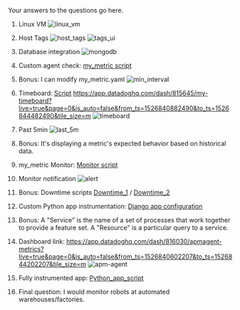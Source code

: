Your answers to the questions go here.

1) Linux VM
![linux_vm](linux_vm.png) 

2) Host Tags
![host_tags](host_tags.png)
![tags_ui](host_tags_ui.png)


3) Database integration
![mongodb](mongodb.png)

4) Custom agent check: [my_metric script](my_metric.py)

5) Bonus: I can modify my_metric.yaml 
![min_interval](min_interval.png)

6) Timeboard: [Script](timeboard.py) 
https://app.datadoghq.com/dash/815645/my-timeboard?live=true&page=0&is_auto=false&from_ts=1526840882490&to_ts=1526844482490&tile_size=m
![timeboard](timeboard.png)


7) Past 5min
![last_5m](last_5m.png)

8) Bonus: It's displaying a metric's expected behavior based on historical data.

9) my_metric Monitor: [Monitor script](monitor.py)

10) Monitor notification
![alert](alert.png)


11) Bonus: Downtime scripts [Downtime_1](downtime.py) / [Downtime_2](downtime_2.py)

12) Custom Python app instrumentation: [Django app configuration](/apm/calendar/settings.py)

13) Bonus: A "Service" is the name of a set of processes that work together to provide a feature set. A "Resource" is a particular query to a service.

14) Dashboard link: https://app.datadoghq.com/dash/816030/apmagent-metrics?live=true&page=0&is_auto=false&from_ts=1526840602207&to_ts=1526844202207&tile_size=m
![apm-agent](apm-agent.png)



15) Fully instrumented app: [Python_app_script](/apm/calendar/views.py)

16) Final question: I would monitor robots at automated warehouses/factories.
